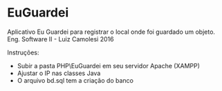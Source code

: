 # EuGuardei
Aplicativo Eu Guardei para registrar o local onde foi guardado um objeto. Eng. Software II - Luiz Camolesi 2016

Instruções:

- Subir a pasta PHP\EuGuardei em seu servidor Apache (XAMPP)
- Ajustar o IP nas classes Java
- O arquivo bd.sql tem a criação do banco
